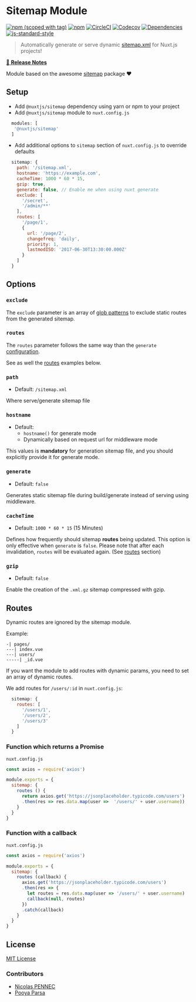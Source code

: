 # Sitemap Module
[![npm (scoped with tag)](https://img.shields.io/npm/v/@nuxtjs/sitemap/latest.svg?style=flat-square)](https://npmjs.com/package/@nuxtjs/sitemap)
[![npm](https://img.shields.io/npm/dt/@nuxtjs/sitemap.svg?style=flat-square)](https://npmjs.com/package/@nuxtjs/sitemap)
[![CircleCI](https://img.shields.io/circleci/project/github/nuxt-community/sitemap-module.svg?style=flat-square)](https://circleci.com/gh/nuxt-community/sitemap-module)
[![Codecov](https://img.shields.io/codecov/c/github/nuxt-community/sitemap-module.svg?style=flat-square)](https://codecov.io/gh/nuxt-community/sitemap-module)
[![Dependencies](https://david-dm.org/nuxt-community/sitemap-module/status.svg?style=flat-square)](https://david-dm.org/nuxt-community/sitemap-module)
[![js-standard-style](https://img.shields.io/badge/code_style-standard-brightgreen.svg?style=flat-square)](http://standardjs.com)

> Automatically generate or serve dynamic [sitemap.xml](https://www.sitemaps.org/protocol.html) for Nuxt.js projects!

[📖 **Release Notes**](./CHANGELOG.md)

Module based on the awesome [sitemap](https://github.com/ekalinin/sitemap.js) package ❤️

## Setup
- Add `@nuxtjs/sitemap` dependency using yarn or npm to your project
- Add `@nuxtjs/sitemap` module to `nuxt.config.js`
```js
  modules: [
   '@nuxtjs/sitemap'
  ]
````
- Add additional options to `sitemap` section of `nuxt.config.js` to override defaults
```js
  sitemap: {
    path: '/sitemap.xml',
    hostname: 'https://example.com',
    cacheTime: 1000 * 60 * 15,
    gzip: true,
    generate: false, // Enable me when using nuxt generate
    exclude: [
      '/secret',
      '/admin/**'
    ],
    routes: [
      '/page/1',
      {
        url: '/page/2',
        changefreq: 'daily',
        priority: 1,
        lastmodISO: '2017-06-30T13:30:00.000Z'
      }
    ]
  }
```

## Options

### `exclude`
The `exclude` parameter is an array of [glob patterns](https://github.com/isaacs/minimatch#features) to exclude static routes from the generated sitemap.

### `routes`
The `routes` parameter follows the same way than the `generate` [configuration](https://nuxtjs.org/api/configuration-generate).
   
See as well the [routes](#routes-1) examples below.

### `path`
- Default: `/sitemap.xml`

Where serve/generate sitemap file

### `hostname`
- Default: 
  - `hostname()` for generate mode
  - Dynamically based on request url for middleware mode

This values is **mandatory** for generation sitemap file, and you should explicitly provide it for generate mode.

### `generate`
- Default: `false`

Generates static sitemap file during build/generate instead of serving using middleware.

### `cacheTime`
- Default: `1000 * 60 * 15` (15 Minutes)

Defines how frequently should sitemap **routes** being updated.
This option is only effective when `generate` is `false`.
Please note that after each invalidation, `routes` will be evaluated again. (See [routes](#routes-1) section)

### `gzip`
- Default: `false`

Enable the creation of the `.xml.gz` sitemap compressed with gzip.

## Routes

Dynamic routes are ignored by the sitemap module.

Example:

```
-| pages/
---| index.vue
---| users/
-----| _id.vue
```

If you want the module to add routes with dynamic params, you need to set an array of dynamic routes.

We add routes for `/users/:id` in `nuxt.config.js`:

```js
  sitemap: {
    routes: [
      '/users/1',
      '/users/2',
      '/users/3'
    ]
  }
```

### Function which returns a Promise

`nuxt.config.js`
```js
const axios = require('axios')

module.exports = {
  sitemap: {
    routes () {
      return axios.get('https://jsonplaceholder.typicode.com/users')
      .then(res => res.data.map(user =>  '/users/' + user.username))
    }
  }
}
```

### Function with a callback

`nuxt.config.js`
```js
const axios = require('axios')

module.exports = {
  sitemap: {
    routes (callback) {
      axios.get('https://jsonplaceholder.typicode.com/users')
      .then(res => {
        let routes = res.data.map(user => '/users/' + user.username)
        callback(null, routes)
      })
      .catch(callback)
    }
  }
}
```

## License

[MIT License](./LICENSE)

### Contributors
- [Nicolas PENNEC](https://github.com/NicoPennec)
- [Pooya Parsa](https://github.com/pi0)
